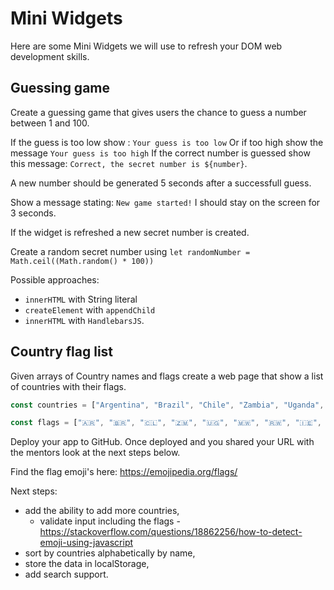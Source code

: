 # Mini Widgets

Here are some Mini Widgets we will use to refresh your DOM web development skills.
## Guessing game

Create a guessing game that gives users the chance to guess a number between 1 and 100.

If the guess is too low show : `Your guess is too low`
Or if too high show the message `Your guess is too high`
If the correct number is guessed show this message: `Correct, the secret number is ${number}`.

A new number should be generated 5 seconds after a successfull guess.

Show a message stating: `New game started!` I should stay on the screen for 3 seconds.

If the widget is refreshed a new secret number is created.

Create a random secret number using `let randomNumber = Math.ceil((Math.random() * 100))`

Possible approaches:

* `innerHTML` with String literal
* `createElement` with `appendChild`
* `innerHTML` with `HandlebarsJS`.

## Country flag list

Given arrays of Country names and flags create a web page that show a list of countries with their flags. 

```js
const countries = ["Argentina", "Brazil", "Chile", "Zambia", "Uganda", "Malawi", "Rwanda", "Ireland", "Switzerland"];

const flags = ["🇦🇷", "🇧🇷", "🇨🇱", "🇿🇲", "🇺🇬", "🇲🇼", "🇷🇼", "🇮🇪", "🇨🇭"];

```

Deploy your app to GitHub. Once deployed and you shared your URL with the mentors look at the next steps below.

Find the flag emoji's here: https://emojipedia.org/flags/

Next steps: 
* add the ability to add more countries,
	* validate input including the flags - https://stackoverflow.com/questions/18862256/how-to-detect-emoji-using-javascript
* sort by countries alphabetically by name,
* store the data in localStorage,
* add search support.

